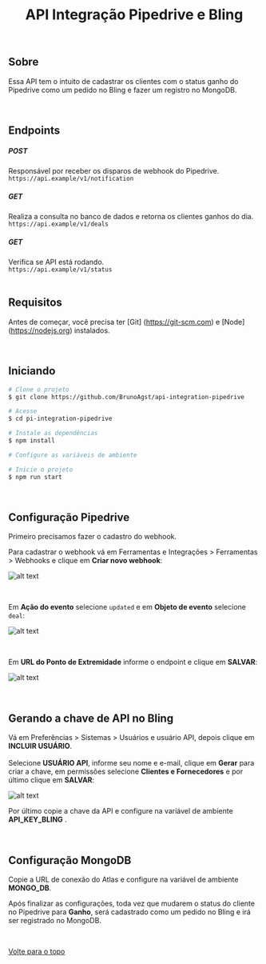 <h1 align="center">API Integração Pipedrive e Bling</h1>
<br>

## Sobre ##

Essa API tem o intuito de cadastrar os clientes com o status ganho do Pipedrive como um pedido no Bling e fazer um registro no MongoDB.

<br>

## Endpoints ##

##### POST #####
Responsável por receber os disparos de webhook do Pipedrive.
<br>
`https://api.example/v1/notification`

##### GET #####
Realiza a consulta no banco de dados e retorna os clientes ganhos do dia.
<br>
`https://api.example/v1/deals`
##### GET #####
Verifica se API está rodando.
<br>
`https://api.example/v1/status`
<br><br>

## Requisitos ##

Antes de começar, você precisa ter [Git] (https://git-scm.com) e [Node] (https://nodejs.org) instalados.

<br>

## Iniciando ##

```bash
# Clone o projeto
$ git clone https://github.com/BrunoAgst/api-integration-pipedrive

# Acesse
$ cd pi-integration-pipedrive

# Instale as dependências
$ npm install

# Configure as variáveis de ambiente

# Inicie o projeto
$ npm run start

```
<br>

## Configuração Pipedrive ##

Primeiro precisamos fazer o cadastro do webhook.

Para cadastrar o webhook vá em Ferramentas e Integrações > Ferramentas > Webhooks e clique em **Criar novo webhook**:

![alt text](https://i.ibb.co/tx77HzW/pipedrive.png)

<br>

Em **Ação do evento** selecione `updated` e em **Objeto de evento** selecione `deal`:

![alt text](https://i.ibb.co/Bn6XrYW/pipedrive2.png)

<br>

Em **URL do Ponto de Extremidade** informe o endpoint e clique em **SALVAR**:

![alt text](https://i.ibb.co/4TMzzCk/pipedrive3-1.png)

<br>

## Gerando a chave de API no Bling ##

Vá em Preferências > Sistemas > Usuários e usuário API, depois clique em **INCLUIR USUÁRIO**.
<br><br>
Selecione **USUÁRIO API**, informe seu nome e e-mail, clique em **Gerar** para criar a chave, em permissões selecione **Clientes e Fornecedores** e por último clique em **SALVAR**:


![alt text](https://i.ibb.co/vH4zXp6/bling.png)


Por último copie a chave da API e configure na variável de ambiente **API_KEY_BLING** \.

<br>

## Configuração MongoDB ##
Copie a URL de conexão do Atlas e configure na variável de ambiente **MONGO_DB**.

Após finalizar as configurações, toda vez que mudarem o status do cliente no Pipedrive para **Ganho**, será cadastrado como um pedido no Bling e irá ser registrado no MongoDB.

<br>

<a href="#top">Volte para o topo</a>
